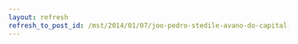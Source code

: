 ```yaml
---
layout: refresh
refresh_to_post_id: /mst/2014/01/07/joo-pedro-stedile-avano-do-capital-no-campo-impede-a-reforma-agrria
---
```

